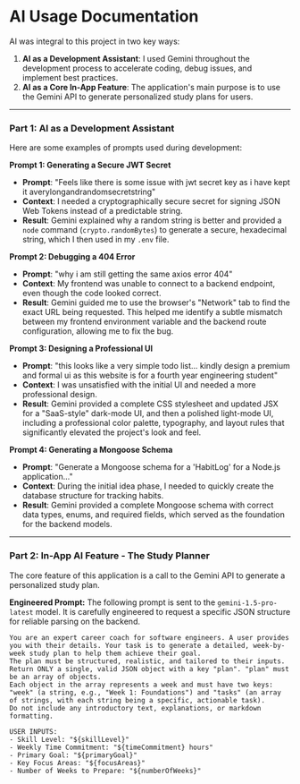 # AI Usage Documentation

AI was integral to this project in two key ways:
1.  **AI as a Development Assistant**: I used Gemini throughout the development process to accelerate coding, debug issues, and implement best practices.
2.  **AI as a Core In-App Feature**: The application's main purpose is to use the Gemini API to generate personalized study plans for users.

---

### Part 1: AI as a Development Assistant

Here are some examples of prompts used during development:

**Prompt 1: Generating a Secure JWT Secret**
* **Prompt**: "Feels like there is some issue with jwt secret key as i have kept it averylongandrandomsecretstring"
* **Context**: I needed a cryptographically secure secret for signing JSON Web Tokens instead of a predictable string.
* **Result**: Gemini explained why a random string is better and provided a `node` command (`crypto.randomBytes`) to generate a secure, hexadecimal string, which I then used in my `.env` file.

**Prompt 2: Debugging a 404 Error**
* **Prompt**: "why i am still getting the same axios error 404"
* **Context**: My frontend was unable to connect to a backend endpoint, even though the code looked correct.
* **Result**: Gemini guided me to use the browser's "Network" tab to find the exact URL being requested. This helped me identify a subtle mismatch between my frontend environment variable and the backend route configuration, allowing me to fix the bug.

**Prompt 3: Designing a Professional UI**
* **Prompt**: "this looks like a very simple todo list... kindly design a premium and formal ui as this website is for a fourth year engineering student"
* **Context**: I was unsatisfied with the initial UI and needed a more professional design.
* **Result**: Gemini provided a complete CSS stylesheet and updated JSX for a "SaaS-style" dark-mode UI, and then a polished light-mode UI, including a professional color palette, typography, and layout rules that significantly elevated the project's look and feel.

**Prompt 4: Generating a Mongoose Schema**
* **Prompt**: "Generate a Mongoose schema for a 'HabitLog' for a Node.js application..."
* **Context**: During the initial idea phase, I needed to quickly create the database structure for tracking habits.
* **Result**: Gemini provided a complete Mongoose schema with correct data types, enums, and required fields, which served as the foundation for the backend models.

---

### Part 2: In-App AI Feature - The Study Planner

The core feature of this application is a call to the Gemini API to generate a personalized study plan.

**Engineered Prompt:**
The following prompt is sent to the `gemini-1.5-pro-latest` model. It is carefully engineered to request a specific JSON structure for reliable parsing on the backend.

```text
You are an expert career coach for software engineers. A user provides you with their details. Your task is to generate a detailed, week-by-week study plan to help them achieve their goal.
The plan must be structured, realistic, and tailored to their inputs.
Return ONLY a single, valid JSON object with a key "plan". "plan" must be an array of objects.
Each object in the array represents a week and must have two keys: "week" (a string, e.g., "Week 1: Foundations") and "tasks" (an array of strings, with each string being a specific, actionable task).
Do not include any introductory text, explanations, or markdown formatting.

USER INPUTS:
- Skill Level: "${skillLevel}"
- Weekly Time Commitment: "${timeCommitment} hours"
- Primary Goal: "${primaryGoal}"
- Key Focus Areas: "${focusAreas}"
- Number of Weeks to Prepare: "${numberOfWeeks}"